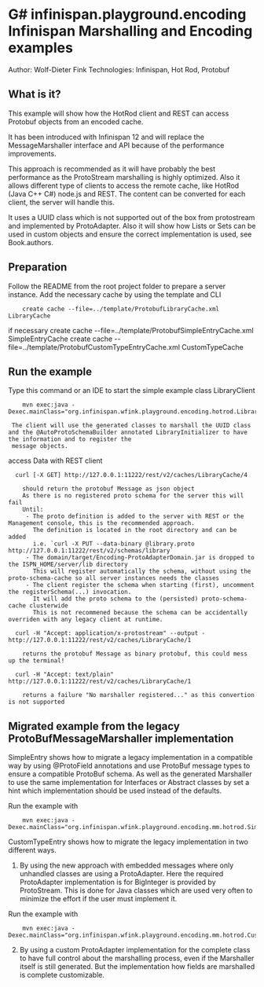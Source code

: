 G# infinispan.playground.encoding
Infinispan Marshalling and Encoding examples
===============================

Author: Wolf-Dieter Fink
Technologies: Infinispan, Hot Rod, Protobuf


What is it?
-----------

This example will show how the HotRod client and REST can access Protobuf objects from an encoded cache.

It has been introduced with Infinispan 12 and will replace the MessageMarshaller interface and API because of the performance improvements.

This approach is recommended as it will have probably the best performance as the ProtoStream marshalling is highly optimized.
Also it allows different type of clients to access the remote cache, like HotRod (Java C++ C#) node.js and REST.
The content can be converted for each client, the server will handle this.

It uses a UUID class which is not supported out of the box from protostream and implemented by ProtoAdapter.
Also it will show how Lists or Sets can be used in custom objects and ensure the correct implementation is used, see Book.authors.


Preparation
-------------
Follow the README from the root project folder to prepare a server instance.
Add the necessary cache by using the template and CLI

        create cache --file=../template/ProtobufLibraryCache.xml LibraryCache

if necessary
        create cache --file=../template/ProtobufSimpleEntryCache.xml SimpleEntryCache
        create cache --file=../template/ProtobufCustomTypeEntryCache.xml CustomTypeCache


Run the example
-------------------------

   Type this command or an IDE to start the simple example class LibraryClient

        mvn exec:java -Dexec.mainClass="org.infinispan.wfink.playground.encoding.hotrod.LibraryClient"

     The client will use the generated classes to marshall the UUID class and the @AutoProtoSchemaBuilder annotated LibraryInitializer to have the information and to register the 
     message objects.



   access Data with REST client

      curl [-X GET] http://127.0.0.1:11222/rest/v2/caches/LibraryCache/4

        should return the protobuf Message as json object
        As there is no registered proto schema for the server this will fail
        Until:
         - The proto definition is added to the server with REST or the Management console, this is the recommended approach.
           The definition is located in the root directory and can be added
           i.e. `curl -X PUT --data-binary @library.proto http://127.0.0.1:11222/rest/v2/schemas/library`
         - The domain/target/Encoding-ProtoAdapterDomain.jar is dropped to the ISPN_HOME/server/lib directory
           This will register automatically the schema, without using the proto-schema-cache so all server instances needs the classes
         - The client register the schema when starting (first), uncomment the registerSchema(...) invocation.
           It will add the proto schema to the (persisted) proto-schema-cache clusterwide
           This is not recommened because the schema can be accidentally overriden with any legacy client at runtime.

      curl -H "Accept: application/x-protostream" --output -  http://127.0.0.1:11222/rest/v2/caches/LibraryCache/1

        returns the protobuf Message as binary protobuf, this could mess up the terminal!

      curl -H "Accept: text/plain" http://127.0.0.1:11222/rest/v2/caches/LibraryCache/1

        returns a failure "No marshaller registered..." as this convertion is not supported



Migrated example from the legacy ProtoBufMessageMarshaller implementation
------------------------------------------------------------------

SimpleEntry shows how to migrate a legacy implementation in a compatible way by using @ProtoField annotations and use ProtoBuf message types to ensure a compatible ProtoBuf schema.
As well as the generated Marshaller to use the same implementation for Interfaces or Abstract classes by set a hint which implementation should be used instead of the defaults.

Run the example with

        mvn exec:java -Dexec.mainClass="org.infinispan.wfink.playground.encoding.mm.hotrod.SimpleEntryClient"


CustomTypeEntry shows how to migrate the legacy implementation in two different ways.
1) By using the new approach with embedded messages where only unhandled classes are using a ProtoAdapter. Here the required ProtoAdapter implementation is  for BigInteger is provided by ProtoStream. This is done for Java classes which are used very often to minimize the effort if the user must implement it.

Run the example with

        mvn exec:java -Dexec.mainClass="org.infinispan.wfink.playground.encoding.mm.hotrod.CustomTypeEntryClient"


2) By using a custom ProtoAdapter implementation for the complete class to have full control about the marshalling process, even if the Marshaller itself is still generated.
But the implementation how fields are marshalled is complete customizable.
